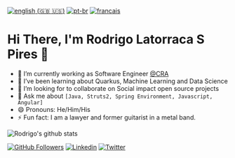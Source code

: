 [![english](https://img.shields.io/badge/Language-English-red) (:uk: :us:)](https://github.com/jonatasemidio/multilanguage-readme-pattern/blob/master/README.md)
[![pt-br](https://img.shields.io/badge/Language-Portugu%C3%AAs-green)](https://github.com/jonatasemidio/multilanguage-readme-pattern/blob/master/README.pt-br.md)
[![francais](https://img.shields.io/badge/Language-fran%C3%A7ais-blue)](https://github.com/jonatasemidio/multilanguage-readme-pattern/blob/master/README.es.md)

# Hi There, I'm Rodrigo Latorraca S Pires 👋

- 🔭 I’m currently working as Software Engineer [@CRA](https://www.cra-arc.gc.ca/)
- 🌱 I’ve been learning about Quarkus, Machine Learning and Data Science
- 👯 I’m looking for to collaborate on Social impact open source projects
- 💬 Ask me about `[Java, Struts2, Spring Environment, Javascript, Angular]` 
- 😄 Pronouns: He/Him/His
- ⚡ Fun fact: I am a lawyer and former guitarist in a metal band.

![Rodrigo's github stats](https://github-readme-stats.vercel.app/api?username=rlatorraca&show_icons=true&theme=radical)

[![GitHub Followers](https://img.shields.io/github/followers/rlatorraca?style=flat&labelColor=0D0D0D&logo=Github&Color=white)](https://github.com/rlatorraca)
[![Linkedin](https://img.shields.io/badge/-LinkedIn-060606?style=flat&labelColor=0D0D0D&logo=Linkedin&Color=white)](https://www.linkedin.com/in/rodrigo-ls-pires/)
[![Twitter](https://img.shields.io/badge/-Twitter-060606?style=flat&labelColor=0D0D0D&logo=Twitter&Color=white)](https://twitter.com/)
